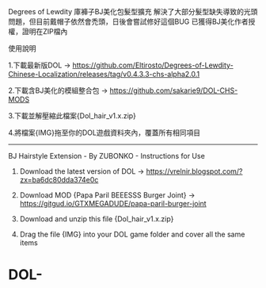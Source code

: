 Degrees of Lewdity
庫褲子BJ美化包髮型擴充
解決了大部分髮型缺失導致的光頭問題，但目前戴帽子依然會禿頭，日後會嘗試修好這個BUG
已獲得BJ美化作者授權，證明在ZIP檔內

使用說明

1.下載最新版DOL -> https://github.com/Eltirosto/Degrees-of-Lewdity-Chinese-Localization/releases/tag/v0.4.3.3-chs-alpha2.0.1

2.下載含BJ美化的模組整合包 -> https://github.com/sakarie9/DOL-CHS-MODS

3.下載並解壓縮此檔案{Dol_hair_v1.x.zip}

4.將檔案{IMG}拖至你的DOL遊戲資料夾內，覆蓋所有相同項目

-------------------------------------------------------------------------
BJ Hairstyle Extension - By ZUBONKO - Instructions for Use

1. Download the latest version of DOL -> https://vrelnir.blogspot.com/?zx=ba6dc80dda374e0c

2. Download MOD {Papa Paril BEEESSS Burger Joint} -> https://gitgud.io/GTXMEGADUDE/papa-paril-burger-joint

3. Download and unzip this file {Dol_hair_v1.x.zip}

4. Drag the file {IMG} into your DOL game folder and cover all the same items

# DOL-
